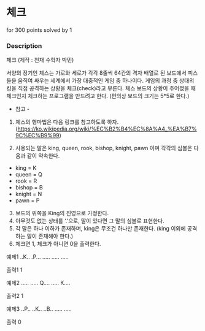 # 체크
for 300 points solved by 1

### Description

체크 (제작 : 천재 수학자 박민)

서양의 장기인 체스는 가로와 세로가 각각 8줄씩 64칸의 격자 배열로 된 보드에서 피스 들을 움직여 싸우는 세계에서 가장 대중적인 게임 중 하나이다. 게임의 과정 중 상대의 킹을 직접 공격하는 상황을 체크(check)라고 부른다. 체스 보드의 상황이 주어졌을 때 체크인지 체크하는 프로그램을 만드려고 한다. (편의상 보드의 크기는 5*5로 한다.)

- 참고 -
1) 체스의 행마법은 다음 링크를 참고하도록 하자. (https://ko.wikipedia.org/wiki/%EC%B2%B4%EC%8A%A4_%EA%B7%9C%EC%B9%99)

2) 사용되는 말은 king, queen, rook, bishop, knight, pawn 이며 각각의 심볼은 다음과 같이 약속한다.
- king = K
- queen = Q
- rook = R
- bishop = B
- knight = N
- pawn = P

3) 보드의 위쪽을 King의 진영으로 가정한다.
4) 아무것도 없는 상태를 ‘.’으로, 말이 있다면 그 말의 심볼로 표현한다.
5) 각 말은 하나 이하가 존재하며, king은 무조건 하나만 존재한다. (king 이외에 공격하는 말이 존재해야 한다.)
6) 체크면 1, 체크가 아니면 0을 출력한다.

예제1
..K..
.P...
.....
.....
.....

출력1
1


예제2
.....
.....
Q....
.....
K....

출력2
1


예제3
..P..
..K..
..B..
.....
.....

출력
0
